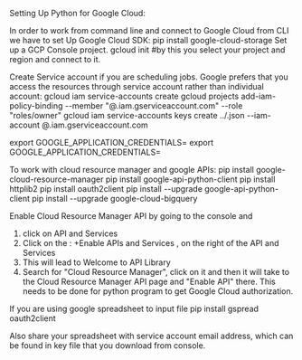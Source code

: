 Setting Up Python for Google Cloud:

In order to work from command line and connect to Google Cloud from CLI we have to set Up Google Cloud SDK:
pip install google-cloud-storage
Set up a GCP Console project.
gcloud init #by this you select your project and region and connect to it.


Create Service account if you are scheduling jobs. Google prefers that you access the resources through service account rather than individual account:
gcloud iam service-accounts create <service account name>
gcloud projects add-iam-policy-binding <service account name> --member "<service account name>@<projectid>.iam.gserviceaccount.com" --role "roles/owner"
gcloud iam service-accounts keys create ../.json --iam-account <service account name>@<projectid>.iam.gserviceaccount.com

export GOOGLE_APPLICATION_CREDENTIALS=<path where the service account key is stored>
export GOOGLE_APPLICATION_CREDENTIALS=<service account key file with path>

To work with cloud resource manager and google APIs: 
pip install google-cloud-resource-manager 
pip install google-api-python-client
pip install httplib2
pip install oauth2client
pip install --upgrade google-api-python-client
pip install --upgrade google-cloud-bigquery


Enable Cloud Resource Manager API by going to the console and 
1. click on API and Services
2. Click on the : +Enable APIs and Services , on the right of the API and Services
3. This will lead to Welcome to API Library
4. Search for "Cloud Resource Manager", click on it and then it will take to the Cloud Resource Manager API page and "Enable API" there. This needs to be done for python program to get Google Cloud authorization.


If you are using google spreadsheet to input file
pip install gspread oauth2client

Also share your spreadsheet with service account email address, which can be found in key file that you download from console.